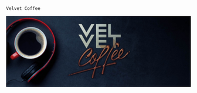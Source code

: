 ```
Velvet Coffee
```

![VelvetCoffee](https://raw.githubusercontent.com/velvetcoffee/velvetcoffee.github.io/master/assets/img/header.jpg)
